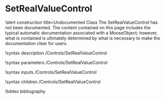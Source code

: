 <!-- MOOSE Documentation Stub: Remove this when content is added. -->

# SetRealValueControl

!alert construction title=Undocumented Class
The SetRealValueControl has not been documented. The content contained on this page includes the
typical automatic documentation associated with a MooseObject; however, what is contained is
ultimately determined by what is necessary to make the documentation clear for users.

!syntax description /Controls/SetRealValueControl

!syntax parameters /Controls/SetRealValueControl

!syntax inputs /Controls/SetRealValueControl

!syntax children /Controls/SetRealValueControl

!bibtex bibliography
